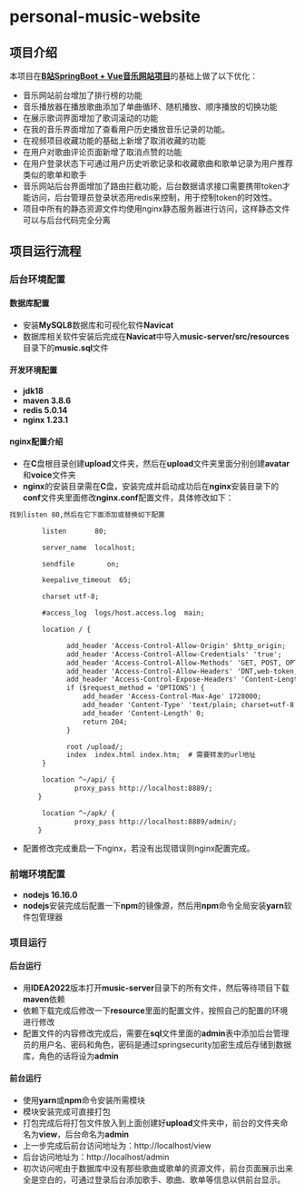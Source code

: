 # personal-music-website

## 项目介绍

本项目在[**B站SpringBoot + Vue音乐网站项目**](https://www.bilibili.com/video/BV1Ck4y127cg/?spm_id_from=333.337.search-card.all.click)的基础上做了以下优化：

- 音乐网站前台增加了排行榜的功能
- 音乐播放器在播放歌曲添加了单曲循环、随机播放、顺序播放的切换功能
- 在展示歌词界面增加了歌词滚动的功能
- 在我的音乐界面增加了查看用户历史播放音乐记录的功能。
- 在视频项目收藏功能的基础上新增了取消收藏的功能
- 在用户对歌曲评论页面新增了取消点赞的功能
- 在用户登录状态下可通过用户历史听歌记录和收藏歌曲和歌单记录为用户推荐类似的歌单和歌手
- 音乐网站后台界面增加了路由拦截功能，后台数据请求接口需要携带token才能访问，后台管理员登录状态用redis来控制，用于控制token的时效性。
- 项目中所有的静态资源文件均使用nginx静态服务器进行访问，这样静态文件可以与后台代码完全分离

## 项目运行流程

### 后台环境配置

#### 数据库配置

- 安装**MySQL8**数据库和可视化软件**Navicat**
- 数据库相关软件安装后完成在**Navicat**中导入**music-server/src/resources**目录下的**music.sql**文件

#### 开发环境配置

- **jdk18**
- **maven 3.8.6**
- **redis 5.0.14**
- **nginx 1.23.1**

#### nginx配置介绍

- 在**C**盘根目录创建**upload**文件夹，然后在**upload**文件夹里面分别创建**avatar**和**voice**文件夹
- **nginx**的安装目录需在**C**盘，安装完成并启动成功后在**nginx**安装目录下的**conf**文件夹里面修改**nginx.conf**配置文件，具体修改如下：

```xml
找到listen 80,然后在它下面添加或替换如下配置

        listen       80;

        server_name  localhost;

        sendfile        on;

        keepalive_timeout  65;

        charset utf-8;

        #access_log  logs/host.access.log  main;

        location / {

              add_header 'Access-Control-Allow-Origin' $http_origin;
              add_header 'Access-Control-Allow-Credentials' 'true';
              add_header 'Access-Control-Allow-Methods' 'GET, POST, OPTIONS';
              add_header 'Access-Control-Allow-Headers' 'DNT,web-token,app-token,Authorization,Accept,Origin,Keep-Alive,User-Agent,X-Mx-ReqToken,X-Data-Type,X-Auth-Token,X-Requested-With,If-Modified-Since,Cache-Control,Content-Type,Range';
              add_header 'Access-Control-Expose-Headers' 'Content-Length,Content-Range';
              if ($request_method = 'OPTIONS') {
                  add_header 'Access-Control-Max-Age' 1728000;
                  add_header 'Content-Type' 'text/plain; charset=utf-8';
                  add_header 'Content-Length' 0;
                  return 204;
              }

	          root /upload/;
              index  index.html index.htm;	# 需要转发的url地址
        }

        location ^~/api/ {
                proxy_pass http://localhost:8889/;
       }

        location ^~/apk/ {
                proxy_pass http://localhost:8889/admin/;
       }
```

- 配置修改完成重启一下nginx，若没有出现错误则nginx配置完成。

### 前端环境配置

- **nodejs 16.16.0**
- **nodejs**安装完成后配置一下**npm**的镜像源，然后用**npm**命令全局安装**yarn**软件包管理器

### 项目运行

#### 后台运行

- 用**IDEA2022**版本打开**music-server**目录下的所有文件，然后等待项目下载**maven**依赖
- 依赖下载完成后修改一下**resource**里面的配置文件，按照自己的配置的环境进行修改
- 配置文件的内容修改完成后，需要在**sql**文件里面的**admin**表中添加后台管理员的用户名、密码和角色，密码是通过springsecurity加密生成后存储到数据库，角色的话将设为**admin**

#### 前台运行

- 使用**yarn**或**npm**命令安装所需模块
- 模块安装完成可直接打包
- 打包完成后将打包文件放入到上面创建好**upload**文件夹中，前台的文件夹命名为**view**，后台命名为**admin**
- 上一步完成后前台访问地址为：http://localhost/view
- 后台访问地址为：http://localhost/admin
- 初次访问呢由于数据库中没有那些歌曲或歌单的资源文件，前台页面展示出来全是空白的，可通过登录后台添加歌手、歌曲、歌单等信息以供前台显示。






